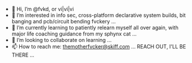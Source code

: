 - 👋 Hi, I’m @fvkd, or vi|vi|vi
- 👀 I’m interested in info sec, cross-platform declarative system builds, bit banging and pcb/circuit bending fvckery ...
- 🌱 I’m currently learning to patiently relearn myself all over again, with major life coaching guidance from my sphynx cat ...
- 💞️ I’m looking to collaborate on learning ...
- 📫 How to reach me: themotherfvcker@skiff.com  ... REACH OUT, I'LL BE THERE ...

<!---
fvkd/fvkd is a ✨ special ✨ repository because its `README.md` (this file) appears on your GitHub profile.
You can click the Preview link to take a look at your changes.
--->

